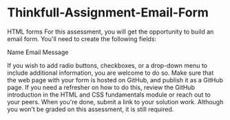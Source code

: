 # Thinkfull-Assignment-Email-Form

HTML forms
For this assessment, you will get the opportunity to build an email form. You'll need to create the following fields:

Name
Email
Message

If you wish to add radio buttons, checkboxes, or a drop-down menu to include additional information, you are welcome to do so. Make sure that the web page with your form is hosted on GitHub, and publish it as a GitHub page. If you need a refresher on how to do this, review the GitHub introduction in the HTML and CSS fundamentals module or reach out to your peers. When you're done, submit a link to your solution work. Although you won’t be graded on this assessment, it is still required.